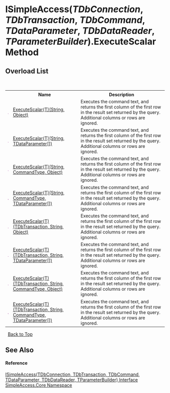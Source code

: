 # ISimpleAccess(*TDbConnection*, *TDbTransaction*, *TDbCommand*, *TDataParameter*, *TDbDataReader*, *TParameterBuilder*).ExecuteScalar Method 
 


## Overload List
&nbsp;<table><tr><th></th><th>Name</th><th>Description</th></tr><tr><td>![Public method](media/pubmethod.gif "Public method")</td><td><a href="M_SimpleAccess_Core_ISimpleAccess_6_ExecuteScalar__1_2">ExecuteScalar(T)(String, Object)</a></td><td>
Executes the command text, and returns the first column of the first row in the result set returned by the query. Additional columns or rows are ignored.</td></tr><tr><td>![Public method](media/pubmethod.gif "Public method")</td><td><a href="M_SimpleAccess_Core_ISimpleAccess_6_ExecuteScalar__1_3">ExecuteScalar(T)(String, TDataParameter[])</a></td><td>
Executes the command text, and returns the first column of the first row in the result set returned by the query. Additional columns or rows are ignored.</td></tr><tr><td>![Public method](media/pubmethod.gif "Public method")</td><td><a href="M_SimpleAccess_Core_ISimpleAccess_6_ExecuteScalar__1">ExecuteScalar(T)(String, CommandType, Object)</a></td><td>
Executes the command text, and returns the first column of the first row in the result set returned by the query. Additional columns or rows are ignored.</td></tr><tr><td>![Public method](media/pubmethod.gif "Public method")</td><td><a href="M_SimpleAccess_Core_ISimpleAccess_6_ExecuteScalar__1_1">ExecuteScalar(T)(String, CommandType, TDataParameter[])</a></td><td>
Executes the command text, and returns the first column of the first row in the result set returned by the query. Additional columns or rows are ignored.</td></tr><tr><td>![Public method](media/pubmethod.gif "Public method")</td><td><a href="M_SimpleAccess_Core_ISimpleAccess_6_ExecuteScalar__1_6">ExecuteScalar(T)(TDbTransaction, String, Object)</a></td><td>
Executes the command text, and returns the first column of the first row in the result set returned by the query. Additional columns or rows are ignored.</td></tr><tr><td>![Public method](media/pubmethod.gif "Public method")</td><td><a href="M_SimpleAccess_Core_ISimpleAccess_6_ExecuteScalar__1_7">ExecuteScalar(T)(TDbTransaction, String, TDataParameter[])</a></td><td>
Executes the command text, and returns the first column of the first row in the result set returned by the query. Additional columns or rows are ignored.</td></tr><tr><td>![Public method](media/pubmethod.gif "Public method")</td><td><a href="M_SimpleAccess_Core_ISimpleAccess_6_ExecuteScalar__1_4">ExecuteScalar(T)(TDbTransaction, String, CommandType, Object)</a></td><td>
Executes the command text, and returns the first column of the first row in the result set returned by the query. Additional columns or rows are ignored.</td></tr><tr><td>![Public method](media/pubmethod.gif "Public method")</td><td><a href="M_SimpleAccess_Core_ISimpleAccess_6_ExecuteScalar__1_5">ExecuteScalar(T)(TDbTransaction, String, CommandType, TDataParameter[])</a></td><td>
Executes the command text, and returns the first column of the first row in the result set returned by the query. Additional columns or rows are ignored.</td></tr></table>&nbsp;
<a href="#isimpleaccess(*tdbconnection*,-*tdbtransaction*,-*tdbcommand*,-*tdataparameter*,-*tdbdatareader*,-*tparameterbuilder*).executescalar-method">Back to Top</a>

## See Also


#### Reference
<a href="T_SimpleAccess_Core_ISimpleAccess_6">ISimpleAccess(TDbConnection, TDbTransaction, TDbCommand, TDataParameter, TDbDataReader, TParameterBuilder) Interface</a><br /><a href="N_SimpleAccess_Core">SimpleAccess.Core Namespace</a><br />